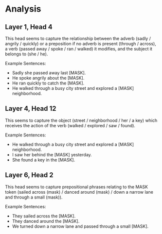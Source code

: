# Analysis

## Layer 1, Head 4

This head seems to capture the relationship between the adverb (sadly / angrily / quickly) or a preposition if no adverb is present (through / across), a verb (passed away / spoke / ran / walked) it modifies, and the subject it belongs to (she / he).

Example Sentences:
- Sadly she passed away last [MASK].
- He spoke angrily about the [MASK].
- He ran quickly to catch the [MASK].
- He walked through a busy city street and explored a [MASK] neighborhood.

## Layer 4, Head 12

This seems to capture the object (street / neighborhood / her / a key) which receives the action of the verb (walked / explored / saw / found). 

Example Sentences:
- He walked through a busy city street and explored a [MASK] neighborhood.
- I saw her behind the [MASK] yesterday.
- She found a key in the [MASK].

## Layer 6, Head 2

This head seems to capture prepositional phrases relating to the MASK token (sailed across (mask) / danced around (mask) / down a narrow lane and through a small (mask)).

Example Sentences:
- They sailed across the [MASK].
- They danced around the [MASK].
- We turned down a narrow lane and passed through a small [MASK].
